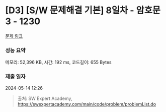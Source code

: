 # [D3] [S/W 문제해결 기본] 8일차 - 암호문3 - 1230 

[문제 링크](https://swexpertacademy.com/main/code/problem/problemDetail.do?contestProbId=AV14zIwqAHwCFAYD) 

### 성능 요약

메모리: 52,396 KB, 시간: 192 ms, 코드길이: 655 Bytes

### 제출 일자

2024-05-14 12:26



> 출처: SW Expert Academy, https://swexpertacademy.com/main/code/problem/problemList.do